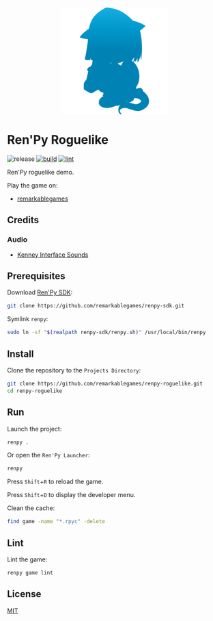 <p align="center">
  <img src="https://raw.githubusercontent.com/remarkablegames/renpy-roguelike/master/game/gui/window_icon.png" alt="Ren'Py Roguelike">
</p>

# Ren'Py Roguelike

![release](https://img.shields.io/github/v/release/remarkablegames/renpy-roguelike)
[![build](https://github.com/remarkablegames/renpy-roguelike/actions/workflows/build.yml/badge.svg)](https://github.com/remarkablegames/renpy-roguelike/actions/workflows/build.yml)
[![lint](https://github.com/remarkablegames/renpy-roguelike/actions/workflows/lint.yml/badge.svg)](https://github.com/remarkablegames/renpy-roguelike/actions/workflows/lint.yml)

Ren'Py roguelike demo.

Play the game on:

- [remarkablegames](https://remarkablegames.org/renpy-roguelike)

## Credits

### Audio

- [Kenney Interface Sounds](https://kenney.nl/assets/interface-sounds)

## Prerequisites

Download [Ren'Py SDK](https://www.renpy.org/latest.html):

```sh
git clone https://github.com/remarkablegames/renpy-sdk.git
```

Symlink `renpy`:

```sh
sudo ln -sf "$(realpath renpy-sdk/renpy.sh)" /usr/local/bin/renpy
```

## Install

Clone the repository to the `Projects Directory`:

```sh
git clone https://github.com/remarkablegames/renpy-roguelike.git
cd renpy-roguelike
```

## Run

Launch the project:

```sh
renpy .
```

Or open the `Ren'Py Launcher`:

```sh
renpy
```

Press `Shift`+`R` to reload the game.

Press `Shift`+`D` to display the developer menu.

Clean the cache:

```sh
find game -name "*.rpyc" -delete
```

## Lint

Lint the game:

```sh
renpy game lint
```

## License

[MIT](LICENSE)
